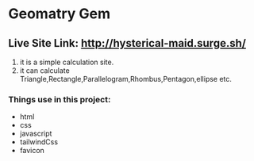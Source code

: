 # Geomatry Gem

## Live Site Link: http://hysterical-maid.surge.sh/

1) it is a simple calculation site.
2) it can calculate Triangle,Rectangle,Parallelogram,Rhombus,Pentagon,ellipse etc.

### Things use in this project:
- html
- css
- javascript
- tailwindCss
- favicon
